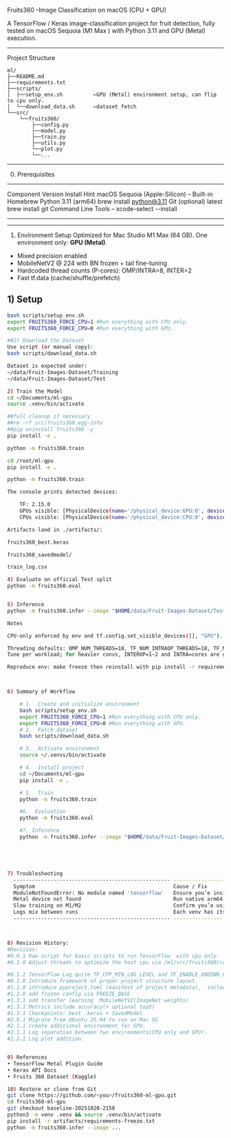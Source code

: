 Fruits360 –Image Classification on macOS (CPU + GPU)

A TensorFlow / Keras image-classification project for fruit detection,
fully tested on
macOS Sequoia (M1 Max ) with Python 3.11 and GPU (Metal) execution.

----------

Project Structure

    ml/
    ├──README.md
    ├──requirements.txt
    ├──scripts/
    │  ├──setup_env.sh          ←GPU (Metal) environment setup, can flip to cpu only.
    │  └──download_data.sh      ←dataset fetch
    └──src/
        └──fruits360/
            ├──config.py
            ├──model.py
            ├──train.py
            ├──utils.py
            └──plot.py
            └──...

----------


0. Prerequisites

  ------------------------------- -------------- --------------------------
  Component                       Version        Install Hint
  macOS Sequoia (Apple-Silicon)   –              Built-in
  Homebrew Python                 3.11 (arm64)   brew install python@3.11
  Git (optional)                  latest         brew install git
  Command Line Tools              –              xcode-select --install
  ------------------------------- -------------- --------------------------


----------
1. Environment Setup
Optimized for Mac Studio M1 Max (64 GB). One environment only: **GPU (Metal)**.
- Mixed precision enabled
- MobileNetV2 @ 224 with BN frozen + tail fine-tuning
- Hardcoded thread counts (P-cores): OMP/INTRA=8, INTER=2
- Fast tf.data (cache/shuffle/prefetch)

## 1) Setup
```bash
bash scripts/setup_env.sh
export FRUITS360_FORCE_CPU=1 #Run everything with CPU only.
export FRUITS360_FORCE_CPU=0 #Run everything with GPU.

##2) Download the Dataset
Use script (or manual copy):
bash scripts/download_data.sh

Dataset is expected under:
~/data/Fruit-Images-Dataset/Training
~/data/Fruit-Images-Dataset/Test

2) Train the Model
cd ~/Documents/ml-gpu
source .venv/bin/activate

##full cleanup if necessary
##rm -rf src/fruits360.egg-info
##pip uninstall fruits360 -y
pip install -e .

python -m fruits360.train

cd /root/ml-gpu
pip install -e .

python -m fruits360.train

The console prints detected devices:

    TF: 2.15.0
    GPUs visible: [PhysicalDevice(name='/physical_device:GPU:0', device_type='GPU')]
    CPUs visible: [PhysicalDevice(name='/physical_device:CPU:0', device_type='CPU')]

Artifacts land in ./artifacts/:

fruits360_best.keras

fruits360_savedmodel/

train_log.csv

4) Evaluate on official Test split
python -m fruits360.eval


5) Inference
python -m fruits360.infer --image "$HOME/data/Fruit-Images-Dataset/Test/Apple Golden 1/0_100.jpg"

Notes

CPU-only enforced by env and tf.config.set_visible_devices([], "GPU").

Threading defaults: OMP_NUM_THREADS=18, TF_NUM_INTRAOP_THREADS=18, TF_NUM_INTEROP_THREADS=2.
Tune per workload; for heavier convs, INTEROP=1–2 and INTRA=cores are good starting points.

Reproduce env: make freeze then reinstall with pip install -r requirements.lock.txt



6) Summary of Workflow

    # 1.  Create and initialize environment
    bash scripts/setup_env.sh
    export FRUITS360_FORCE_CPU=1 #Run everything with CPU only.
    export FRUITS360_FORCE_CPU=0 #Run everything with GPU. 
    # 2.  Fetch dataset
    bash scripts/download_data.sh

    # 3.  Activate environment
    source ~/.venvs/bin/activate

    # 4.  Install project
    cd ~/Documents/ml-gpu
    pip install -e .

    # 5.  Train
    python -m fruits360.train

    #6.  Evaluation
    python -m fruits360.eval

    #7. Inference
    python -m fruits360.infer --image "$HOME/data/Fruit-Images-Dataset/Test/Apple Golden 2/3_100.jpg"





7) Troubleshooting
  --------------------------------------------------- ---------------------------------------------------------------------------------
  Symptom                                             Cause / Fix
  ModuleNotFoundError: No module named 'tensorflow'   Ensure you’e inside the correct venv (which python) and installed requirements.
  Metal device not found                              Run native arm64 Terminal and reinstall GPU env.
  Slow training on M1/M2                              Confirm you’e using legacy.Adam optimizer (already fixed in model.py).
  Logs mix between runs                               Each venv has its own artifact root (artifacts-cpu vs artifacts-gpu).
  --------------------------------------------------- ---------------------------------------------------------------------------------



8) Revision History:
#Revision:
#0.0.1 Raw script for basic scripts to run TensorFlow  with cpu only.
#0.1.0 Adjust threads to optimize the host cpu via /ml/src/fruits360/config.py

#0.1.2 TensorFlow Log quite TF_CPP_MIN_LOG_LEVEL and TF_ENABLE_ONEDNN_OPTS  math leverage to compare performance via /ml/scripts/setup_env.sh.
#0.1.0 Introduce framework of proper project structure layout.
#1.1.0 introduce pyproject.toml (manifest of project metadata),  including definition of python src directory for the  remmedy of execution error of train and evaluate module not found.
#1.2.0 add frozen config via FREEZE_BASE
#1.3.1 add transfer learning  MobileNetV2(ImageNet weights)
#1.3.1 Metrics include accuracy(+ optional top5)
#1.3.1 Checkpoints: best .keras + SavedModel
#2.0.1 Migrate from Ubuntu 25.04 to run on Mac OS
#2.1.1 create additional environment for GPU.
#2.1.1 Log separation between two environments(CPU only and GPU).
#2.2.1 Log plot addition.


9) References
• TensorFlow Metal Plugin Guide
• Keras API Docs
• Fruits 360 Dataset (Kaggle)

10) Restore or clone from Git
git clone https://github.com/<you>/fruits360-ml-gpu.git
cd fruits360-ml-gpu
git checkout baseline-20251020-2150
python3 -m venv .venv && source .venv/bin/activate
pip install -r artifacts/requirements-freeze.txt
python -m fruits360.infer --image ...
